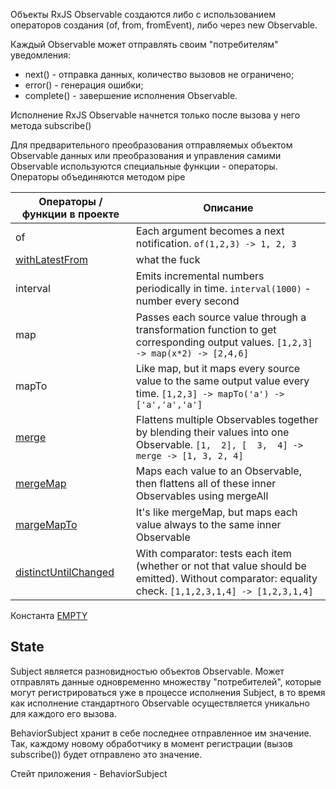 Объекты RxJS Observable создаются либо с использованием операторов создания (of, from, fromEvent), либо через new Observable.

Каждый Observable может отправлять своим "потребителям" уведомления:
- next() - отправка данных, количество вызовов не ограничено;
- error() - генерация ошибки;
- complete() - завершение исполнения Observable.

Исполнение RxJS Observable начнется только после вызова у него метода subscribe()

Для предварительного преобразования отправляемых объектом Observable данных или преобразования и управления самими Observable используются специальные функции - операторы.
Операторы объединяются методом pipe

|Операторы / функции в проекте|Описание|
|---|---|
|of|Each argument becomes a next notification. `of(1,2,3) -> 1, 2, 3`|
|[withLatestFrom](https://rxjs.dev/api/operators/withLatestFrom)|what the fuck|
|interval|Emits incremental numbers periodically in time. `interval(1000)` - number every second|
|map|Passes each source value through a transformation function to get corresponding output values. `[1,2,3] -> map(x*2) -> [2,4,6]`|
|mapTo|Like map, but it maps every source value to the same output value every time. `[1,2,3] -> mapTo('a') -> ['a','a','a']`|
|[merge](https://rxjs.dev/api/index/function/merge)|Flattens multiple Observables together by blending their values into one Observable. `[1,  2], [  3,  4] -> merge -> [1, 3, 2, 4]`|
|[mergeMap](https://rxjs.dev/api/operators/mergeMap)|Maps each value to an Observable, then flattens all of these inner Observables using mergeAll|
|[margeMapTo](https://rxjs.dev/api/operators/mergeMapTo)|It's like mergeMap, but maps each value always to the same inner Observable|
|[distinctUntilChanged](https://rxjs.dev/api/operators/distinctUntilChanged)|With comparator: tests each item (whether or not that value should be emitted). Without comparator: equality check. `[1,1,2,3,1,4] -> [1,2,3,1,4]`|

Константа [EMPTY](https://rxjs.dev/api/index/const/EMPTY)


## State
Subject является разновидностью объектов Observable.
Может отправлять данные одновременно множеству "потребителей",
которые могут регистрироваться уже в процессе исполнения Subject,
в то время как исполнение стандартного Observable осуществляется уникально для каждого его вызова.

BehaviorSubject хранит в себе последнее отправленное им значение.
Так, каждому новому обработчику в момент регистрации (вызов subscribe()) будет отправлено это значение.

Стейт приложения - BehaviorSubject
